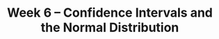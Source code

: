 ---
title: Week 6 – Confidence Intervals and the Normal Distribution
weekNumber: 6
days:
    - date: 2025-11-3
      events: 
        - name: LEC 15
          type: lecture
          title: Confidence Intervals, Center, and Spread
          url:
          html:
          podcast:
          readings:
            - name: CIT 13.3-13.4
              url: https://inferentialthinking.com/chapters/13/3/Confidence_Intervals.html
          keywords: interpreting CIs, robust vs. sensitive, center, standard deviation
        - name: DISC 6
          type: disc
          title: Sampling, Bootstrapping, and Confidence Intervals
          url:
    - date: 2025-11-5
      events: 
        - name: LEC 16
          type: lecture
          title: Standardization and the Normal Distribution
          url:
          html:
          podcast:
          readings:
            - name: CIT 14.2-14.3
              url: https://inferentialthinking.com/chapters/14/2/Variability.html
          keywords: Chebyshev, standard units, normal distribution, CDF, inflection points
        - name: POD
          type: quiz
          title: Pod Meeting
    - date: 2025-11-6
      events:
        - name: LAB 4
          type: lab
          title: Simulation, Sampling, & Bootstrapping
          url:
    - date: 2025-11-7
      events: 
        - name: LEC 17
          type: lecture
          title: The Central Limit Theorem
          url:
          html:
          podcast:
          readings:
            - name: CIT 14.4-14.5
              url: https://inferentialthinking.com/chapters/14/4/Central_Limit_Theorem.html
          keywords: distribution of the sample mean, square root law, CLT-based CIs
    - date: 2025-11-8
      events:
        - name: HW 4
          type: hw
          title: Simulation, Sampling, Bootstrapping
          url:
---